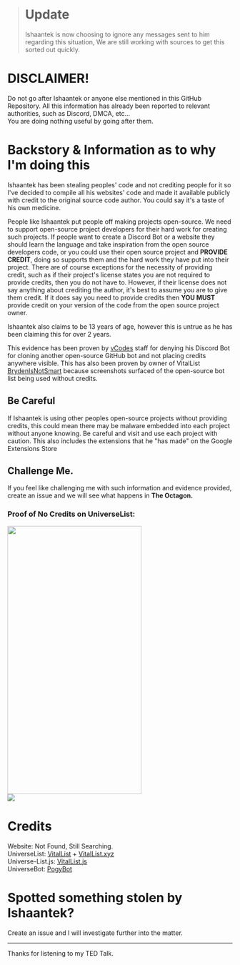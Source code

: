 > # **Update**
> Ishaantek is now choosing to ignore any messages sent to him regarding this situation, We are still working with sources to get this sorted out quickly.

# DISCLAIMER!
Do not go after Ishaantek or anyone else mentioned in this GitHub Repository. All this information has already been reported to relevant authorities, such as Discord, DMCA, etc...  
You are doing nothing useful by going after them.

# Backstory & Information as to why I'm doing this
Ishaantek has been stealing peoples' code and not crediting people for it so I've decided to compile all his websites' code and made it available publicly with credit to the original source code author. You could say it's a taste of his own medicine.

People like Ishaantek put people off making projects open-source. We need to support open-source project developers for their hard work for creating such projects. If people want to create a Discord Bot or a website they should learn the language and take inspiration from the open source developers code, or you could use their open source project and **PROVIDE CREDIT**, doing so supports them and the hard work they have put into their project. There are of course exceptions for the necessity of providing credit, such as if their project's license states you are not required to provide credits, then you do not have to. However, if their license does not say anything about crediting the author, it's best to assume you are to give them credit. If it does say you need to provide credits then **YOU MUST** provide credit on your version of the code from the open source project owner.

Ishaantek also claims to be 13 years of age, however this is untrue as he has been claiming this for over 2 years.

This evidence has been proven by [vCodes](https://vcodes.xyz) staff for denying his Discord Bot for cloning another open-source GitHub bot and not placing credits anywhere visible. This has also been proven by owner of VitalList [BrydenIsNotSmart](https://github.com/BrydenIsNotSmart) because screenshots surfaced of the open-source bot list being used without credits.

## Be Careful
If Ishaantek is using other peoples open-source projects without providing credits, this could mean there may be malware embedded into each project without anyone knowing. Be careful and visit and use each project with caution. This also includes the extensions that he "has made" on the Google Extensions Store

## Challenge Me.
If you feel like challenging me with such information and evidence provided, create an issue and we will see what happens in **The Octagon.**

### Proof of No Credits on UniverseList:
<img src="https://cdn.discordapp.com/attachments/993577486728298637/1047662499689922642/unknown.png" style="width:300px; height:600px;">
<br>
<img src="https://i.postimg.cc/pXdksT9K/image.png">

# Credits
Website: Not Found, Still Searching.<br>
UniverseList: [VitalList](https://github.com/vitaldevelopment/vitallist) + [VitalList.xyz](https://vitallist.xyz)<br>
Universe-List.js: [VitalList.js](https://www.npmjs.com/package/vitallist.js)<br>
UniverseBot: [PogyBot](https://github.com/peterhanania/Pogy)

# Spotted something stolen by Ishaantek?
Create an issue and I will investigate further into the matter.

---

Thanks for listening to my TED Talk.
